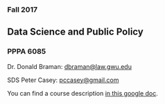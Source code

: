 ### Fall 2017
## Data Science and Public Policy
### PPPA 6085
Dr. Donald Braman: dbraman@law.gwu.edu 

SDS Peter Casey: pccasey@gmail.com  

You can find a course description [in this google doc](https://docs.google.com/document/d/1gRUS60NvcIbQzVOL12G7ZAAdyEsGFnWJVJ_BdPQ4EUo).  
